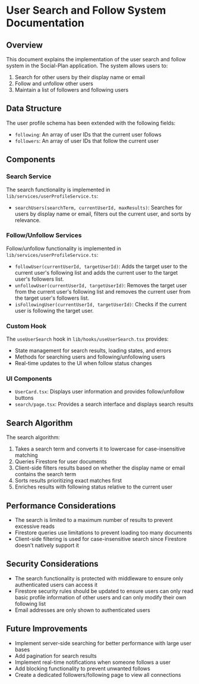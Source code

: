 # User Search and Follow System Documentation

## Overview

This document explains the implementation of the user search and follow system in the Social-Plan application. The system allows users to:

1. Search for other users by their display name or email
2. Follow and unfollow other users
3. Maintain a list of followers and following users

## Data Structure

The user profile schema has been extended with the following fields:

- `following`: An array of user IDs that the current user follows
- `followers`: An array of user IDs that follow the current user

## Components

### Search Service

The search functionality is implemented in `lib/services/userProfileService.ts`:

- `searchUsers(searchTerm, currentUserId, maxResults)`: Searches for users by display name or email, filters out the current user, and sorts by relevance.

### Follow/Unfollow Services

Follow/unfollow functionality is implemented in `lib/services/userProfileService.ts`:

- `followUser(currentUserId, targetUserId)`: Adds the target user to the current user's following list and adds the current user to the target user's followers list.
- `unfollowUser(currentUserId, targetUserId)`: Removes the target user from the current user's following list and removes the current user from the target user's followers list.
- `isFollowingUser(currentUserId, targetUserId)`: Checks if the current user is following the target user.

### Custom Hook

The `useUserSearch` hook in `lib/hooks/useUserSearch.tsx` provides:

- State management for search results, loading states, and errors
- Methods for searching users and following/unfollowing users
- Real-time updates to the UI when follow status changes

### UI Components

- `UserCard.tsx`: Displays user information and provides follow/unfollow buttons
- `search/page.tsx`: Provides a search interface and displays search results

## Search Algorithm

The search algorithm:

1. Takes a search term and converts it to lowercase for case-insensitive matching
2. Queries Firestore for user documents
3. Client-side filters results based on whether the display name or email contains the search term
4. Sorts results prioritizing exact matches first
5. Enriches results with following status relative to the current user

## Performance Considerations

- The search is limited to a maximum number of results to prevent excessive reads
- Firestore queries use limitations to prevent loading too many documents
- Client-side filtering is used for case-insensitive search since Firestore doesn't natively support it

## Security Considerations

- The search functionality is protected with middleware to ensure only authenticated users can access it
- Firestore security rules should be updated to ensure users can only read basic profile information of other users and can only modify their own following list
- Email addresses are only shown to authenticated users

## Future Improvements

- Implement server-side searching for better performance with large user bases
- Add pagination for search results
- Implement real-time notifications when someone follows a user
- Add blocking functionality to prevent unwanted follows
- Create a dedicated followers/following page to view all connections
